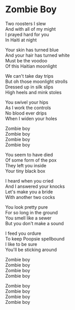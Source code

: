 # Zombie Boy  

Two roosters I slew  
And with all of my might  
I prayed hard for you  
In Haiti at night  

Your skin has turned blue  
And your hair has turned white  
Must be the voodoo  
Of this Haitian moonlight  

We can't take day trips  
But oh those moonlight strolls  
Dressed up in silk slips  
High heels and mink stoles  

You swivel your hips  
As I work the controls  
No blood ever drips  
When I widen your holes  

Zombie boy  
Zombie boy  
Zombie boy  
Zombie boy  

You seem to have died  
Of some form of the pox  
They left you inside  
Your tiny black box  

I heard when you cried  
And I answered your knocks  
Let's make you a bride  
With another two cocks  

You look pretty pure  
For so long in the ground  
You smell like a sewer  
But you don't make a sound  

I feed you ordure  
To keep Poopsie spellbound  
I like to be sure  
You'll be sticking around  

Zombie boy  
Zombie boy  
Zombie boy  
Zombie boy  

Zombie boy  
Zombie boy  
Zombie boy  
Zombie boy  
